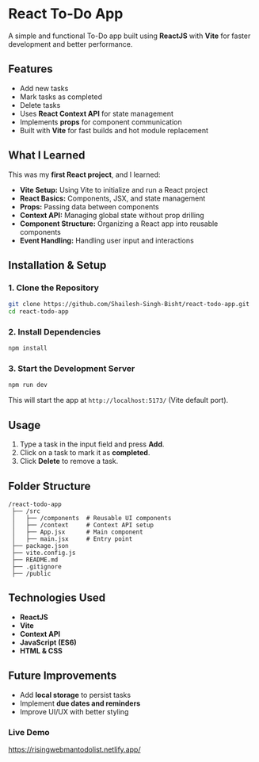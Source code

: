 # **React To-Do App** 
A simple and functional To-Do app built using **ReactJS** with **Vite** for faster development and better performance.  

## **Features**  
- Add new tasks  
- Mark tasks as completed  
- Delete tasks  
- Uses **React Context API** for state management  
- Implements **props** for component communication  
- Built with **Vite** for fast builds and hot module replacement  

## **What I Learned**  
This was my **first React project**, and I learned:  
- **Vite Setup:** Using Vite to initialize and run a React project  
- **React Basics:** Components, JSX, and state management  
- **Props:** Passing data between components  
- **Context API:** Managing global state without prop drilling  
- **Component Structure:** Organizing a React app into reusable components  
- **Event Handling:** Handling user input and interactions  

## **Installation & Setup**  
### **1. Clone the Repository**  
```sh
git clone https://github.com/Shailesh-Singh-Bisht/react-todo-app.git
cd react-todo-app
```

### **2. Install Dependencies**  
```sh
npm install
```

### **3. Start the Development Server**  
```sh
npm run dev
```
This will start the app at `http://localhost:5173/` (Vite default port).  

## **Usage**  
1. Type a task in the input field and press **Add**.  
2. Click on a task to mark it as **completed**.  
3. Click **Delete** to remove a task.  

## **Folder Structure**  
```
/react-todo-app
 ├── /src
 │   ├── /components  # Reusable UI components
 │   ├── /context     # Context API setup
 │   ├── App.jsx      # Main component
 │   ├── main.jsx     # Entry point
 ├── package.json
 ├── vite.config.js
 ├── README.md
 ├── .gitignore
 ├── /public
```

## **Technologies Used**  
- **ReactJS**  
- **Vite**  
- **Context API**  
- **JavaScript (ES6)**  
- **HTML & CSS**  

## **Future Improvements**  
- Add **local storage** to persist tasks  
- Implement **due dates and reminders**  
- Improve UI/UX with better styling  

### **Live Demo**  
https://risingwebmantodolist.netlify.app/

